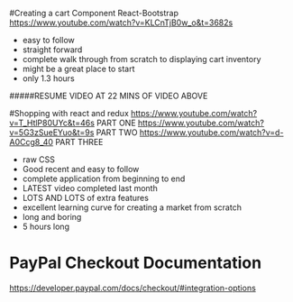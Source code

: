 #Creating a cart Component React-Bootstrap
https://www.youtube.com/watch?v=KLCnTjB0w_o&t=3682s
- easy to follow
- straight forward
- complete walk through from scratch to displaying cart inventory
- might be a great place to start
- only 1.3 hours

#####RESUME VIDEO AT 22 MINS OF VIDEO ABOVE

#Shopping with react and redux
https://www.youtube.com/watch?v=T_HtlP80UYc&t=46s PART ONE
https://www.youtube.com/watch?v=5G3zSueEYuo&t=9s PART TWO
https://www.youtube.com/watch?v=d-A0Ccg8_40 PART THREE

- raw CSS
- Good recent and easy to follow
- complete application from beginning to end
- LATEST video completed last month
- LOTS AND LOTS of extra features
- excellent learning curve for creating a market from scratch
- long and boring
- 5 hours long

# PayPal Checkout Documentation
https://developer.paypal.com/docs/checkout/#integration-options

